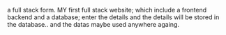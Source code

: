 a full stack form.
MY first full stack website; which include a frontend backend and a database;
enter the details and the details will be stored in the database.. and the datas maybe used anywhere againg.